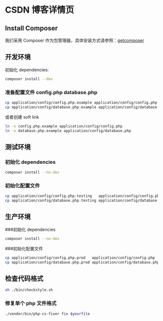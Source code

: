 # CSDN 博客详情页

## Install Composer

我们采用 Composer 作为包管理器，具体安装方式请参照：[getcomposer](https://getcomposer.org/doc/00-intro.md)

## 开发环境

初始化 dependencies:

```sh
composer install --dev
```

### 准备配置文件 config.php database.php

```sh
cp application/config/config.php.example application/config/config.php
cp application/config/database.php.example application/config/database.php
```

或者创建 soft link

```sh
ln -s config.php.example application/config/config.php
ln -s database.php.example application/config/database.php
```

## 测试环境

### 初始化 dependencies
```sh
composer install --no-dev
```

### 初始化配置文件

```sh
cp application/config/config.php.testing   application/config/config.php
cp application/config/database.php.testing application/config/database.php
```

## 生产环境

###初始化 dependencies

```sh
composer install --no-dev
```

###初始化配置文件

```sh
cp application/config/config.php.prod   application/config/config.php
cp application/config/database.php.prod application/config/database.php
```

## 检查代码格式

```sh
sh ./bin/checkstyle.sh
```

### 修复单个 php 文件格式

```sh
./vendor/bin/php-cs-fixer fix $yourfile
```

